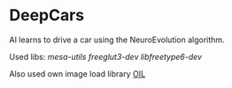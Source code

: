 # DeepCars

AI learns to drive a car using the NeuroEvolution algorithm.

Used libs: 
_mesa-utils freeglut3-dev libfreetype6-dev_

Also used own image load library [OIL](https://github.com/Coestaris/oil)
